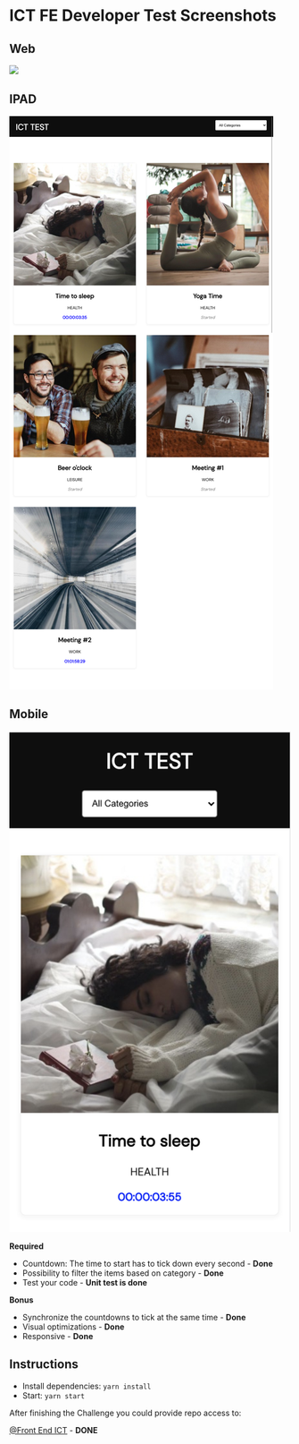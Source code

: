 # ICT FE Developer Test Screenshots

## Web

<img src="output/desktop.png" width="800" />

## IPAD

<img src="output/ipad.png" width="auto" />

## Mobile

<img src="output/mobile.png" width="auto" />

**Required**

- Countdown: The time to start has to tick down every second - **Done**
- Possibility to filter the items based on category - **Done**
- Test your code - **Unit test is done**

**Bonus**

- Synchronize the countdowns to tick at the same time - **Done**
- Visual optimizations - **Done**
- Responsive - **Done**

## Instructions

- Install dependencies: `yarn install`
- Start: `yarn start`

After finishing the Challenge you could provide repo access to:

[@Front End ICT](https://github.com/orgs/ICT-Scandinavia/teams/front-end-ict) - **DONE**
